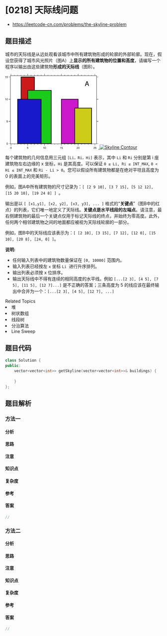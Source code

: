 

# [0218] 天际线问题
* https://leetcode-cn.com/problems/the-skyline-problem


## 题目描述

<p>城市的天际线是从远处观看该城市中所有建筑物形成的轮廓的外部轮廓。现在，假设您获得了城市风光照片（图A）上<strong>显示的所有建筑物的位置和高度</strong>，请编写一个程序以输出由这些建筑物<strong>形成的天际线</strong>（图B）。</p>

<p><a href="/static/images/problemset/skyline1.jpg" target="_blank"><img alt="Buildings" src="https://raw.githubusercontent.com/algoboy101/LeetCodeCrowdsource/master/imgs/skyline1.png" style="width: 300px;"> </a> <a href="/static/images/problemset/skyline2.jpg" target="_blank"> <img alt="Skyline Contour" src="https://assets.leetcode-cn.com/aliyun-lc-upload/uploads/2018/10/22/skyline2.png" style="width: 300px;"> </a></p>

<p>每个建筑物的几何信息用三元组&nbsp;<code>[Li，Ri，Hi]</code> 表示，其中 <code>Li</code> 和 <code>Ri</code> 分别是第 i 座建筑物左右边缘的 x 坐标，<code>Hi</code> 是其高度。可以保证&nbsp;<code>0 &le; Li, Ri &le; INT_MAX</code>,&nbsp;<code>0 &lt; Hi &le; INT_MAX</code> 和 <code>Ri - Li &gt; 0</code>。您可以假设所有建筑物都是在绝对平坦且高度为 0 的表面上的完美矩形。</p>

<p>例如，图A中所有建筑物的尺寸记录为：<code>[ [2 9 10], [3 7 15], [5 12 12], [15 20 10], [19 24 8] ] </code>。</p>

<p>输出是以&nbsp;<code>[ [x1,y1], [x2, y2], [x3, y3], ... ]</code> 格式的&ldquo;<strong>关键点</strong>&rdquo;（图B中的红点）的列表，它们唯一地定义了天际线。<strong>关键点是水平线段的左端点</strong>。请注意，最右侧建筑物的最后一个关键点仅用于标记天际线的终点，并始终为零高度。此外，任何两个相邻建筑物之间的地面都应被视为天际线轮廓的一部分。</p>

<p>例如，图B中的天际线应该表示为：<code>[ [2 10], [3 15], [7 12], [12 0], [15 10], [20 8], [24, 0] ]</code>。</p>

<p><strong>说明:</strong></p>

<ul>
	<li>任何输入列表中的建筑物数量保证在 <code>[0, 10000]</code>&nbsp;范围内。</li>
	<li>输入列表已经按左&nbsp;<code>x</code> 坐标&nbsp;<code>Li</code>&nbsp; 进行升序排列。</li>
	<li>输出列表必须按 x 位排序。</li>
	<li>输出天际线中不得有连续的相同高度的水平线。例如 <code>[...[2 3], [4 5], [7 5], [11 5], [12 7]...]</code> 是不正确的答案；三条高度为 5 的线应该在最终输出中合并为一个：<code>[...[2 3], [4 5], [12 7], ...]</code></li>
</ul>
<div><div>Related Topics</div><div><li>堆</li><li>树状数组</li><li>线段树</li><li>分治算法</li><li>Line Sweep</li></div></div>


## 题目代码

```cpp
class Solution {
public:
    vector<vector<int>> getSkyline(vector<vector<int>>& buildings) {

    }
};
```


## 题目解析


### 方法一

#### 分析

#### 思路

#### 注意

#### 知识点

#### 复杂度

#### 参考

#### 答案

```cpp
//
```


### 方法二

#### 分析

#### 思路

#### 注意

#### 知识点

#### 复杂度

#### 参考

#### 答案

```cpp
//
```


